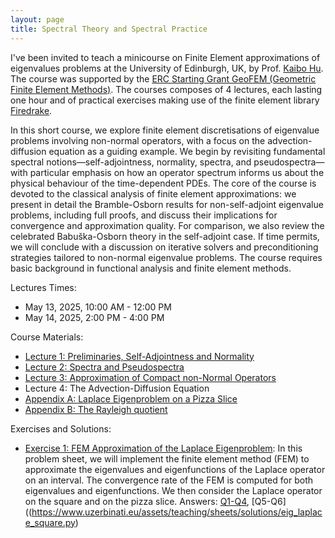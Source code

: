 ```yaml
---
layout: page
title: Spectral Theory and Spectral Practice
---
```

I've been invited to teach a minicourse on Finite Element approximations of eigenvalues problems at the University of Edinburgh, UK, by Prof. [Kaibo Hu](https://kaibohu.github.io/). The course was supported by the [ERC Starting Grant GeoFEM (Geometric Finite Element Methods)](https://kaibohu.github.io/geofem/).
The courses composes of 4 lectures, each lasting one hour and of practical exercises making use of the finite element library [Firedrake](https://www.firedrakeproject.org/).

In this short course, we explore finite element discretisations of eigenvalue problems involving non-normal operators, with a focus on the advection-diffusion equation as a guiding example. We begin by revisiting fundamental spectral notions—self-adjointness, normality, spectra, and pseudospectra—with particular emphasis on how an operator spectrum informs us about the physical behaviour of the time-dependent PDEs. The core of the course is devoted to the classical analysis of finite element approximations: we present in detail the Bramble-Osborn results for non-self-adjoint eigenvalue problems, including full proofs, and discuss their implications for convergence and approximation quality. For comparison, we also review the celebrated Babuška-Osborn theory in the self-adjoint case. If time permits, we will conclude with a discussion on iterative solvers and preconditioning strategies tailored to non-normal eigenvalue problems. The course requires basic background in functional analysis and finite element methods.

Lectures Times:
- May 13, 2025, 10:00 AM - 12:00 PM
- May 14, 2025, 2:00 PM - 4:00 PM

Course Materials:
- [Lecture 1: Preliminaries, Self-Adjointness and Normality](https://www.uzerbinati.eu/assets/teaching/notes/st_lecture1.pdf)
- [Lecture 2: Spectra and Pseudospectra](https://www.uzerbinati.eu/assets/teaching/notes/st_lecture2.pdf)
- [Lecture 3: Approximation of Compact non-Normal Operators](https://www.uzerbinati.eu/assets/teaching/notes/st_lecture3.pdf)
- Lecture 4: The Advection-Diffusion Equation
- [Appendix A: Laplace Eigenproblem on a Pizza Slice](https://www.uzerbinati.eu/assets/teaching/notes/st_appendixA.pdf)
- [Appendix B: The Rayleigh quotient](https://www.uzerbinati.eu/assets/teaching/notes/st_appendixB.pdf)

Exercises and Solutions:
- [Exercise 1: FEM Approximation of the Laplace Eigenproblem](https://www.uzerbinati.eu/assets/teaching/sheets/st_sheet1.pdf): In this problem sheet, we will implement the finite element method (FEM) to approximate the eigenvalues and eigenfunctions of the Laplace operator on an interval. The convergence rate of the FEM is computed for both eigenvalues and eigenfunctions. We then consider the Laplace operator on the square and on the pizza slice. Answers: [Q1-Q4](https://www.uzerbinati.eu/assets/teaching/sheets/solutions/eig_laplace_interval.py), [Q5-Q6]((https://www.uzerbinati.eu/assets/teaching/sheets/solutions/eig_laplace_square.py)